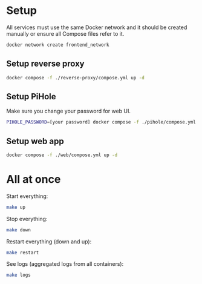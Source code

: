 # Setup

All services must use the same Docker network and it should be created manually or ensure all Compose files refer to it.

```bash
docker network create frontend_network
```

## Setup reverse proxy

```bash
docker compose -f ./reverse-proxy/compose.yml up -d
```

## Setup PiHole

Make sure you change your password for web UI.

```bash
PIHOLE_PASSWORD=[your password] docker compose -f ./pihole/compose.yml up -d
```

## Setup web app

```bash
docker compose -f ./web/compose.yml up -d
```

# All at once

Start everything:

```bash
make up
```

Stop everything:

```bash
make down
```

Restart everything (down and up):

```bash
make restart
```

See logs (aggregated logs from all containers):

```bash
make logs
```
